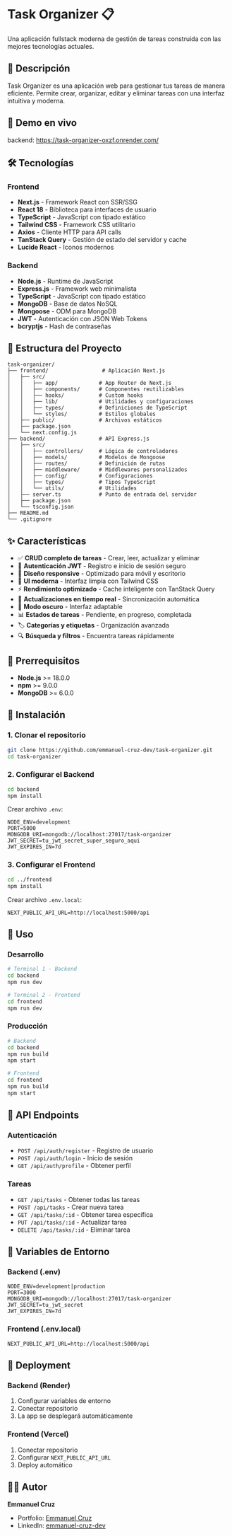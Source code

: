 # Task Organizer 📋

Una aplicación fullstack moderna de gestión de tareas construida con las mejores tecnologías actuales.

## 🚀 Descripción

Task Organizer es una aplicación web para gestionar tus tareas de manera eficiente. Permite crear, organizar, editar y eliminar tareas con una interfaz intuitiva y moderna.

## 🔗 Demo en vivo

backend: https://task-organizer-oxzf.onrender.com/

## 🛠️ Tecnologías

### Frontend

- **Next.js** - Framework React con SSR/SSG
- **React 18** - Biblioteca para interfaces de usuario
- **TypeScript** - JavaScript con tipado estático
- **Tailwind CSS** - Framework CSS utilitario
- **Axios** - Cliente HTTP para API calls
- **TanStack Query** - Gestión de estado del servidor y cache
- **Lucide React** - Iconos modernos

### Backend

- **Node.js** - Runtime de JavaScript
- **Express.js** - Framework web minimalista
- **TypeScript** - JavaScript con tipado estático
- **MongoDB** - Base de datos NoSQL
- **Mongoose** - ODM para MongoDB
- **JWT** - Autenticación con JSON Web Tokens
- **bcryptjs** - Hash de contraseñas

## 📁 Estructura del Proyecto

```
task-organizer/
├── frontend/                 # Aplicación Next.js
│   ├── src/
│   │   ├── app/             # App Router de Next.js
│   │   ├── components/      # Componentes reutilizables
│   │   ├── hooks/           # Custom hooks
│   │   ├── lib/             # Utilidades y configuraciones
│   │   ├── types/           # Definiciones de TypeScript
│   │   └── styles/          # Estilos globales
│   ├── public/              # Archivos estáticos
│   ├── package.json
│   └── next.config.js
├── backend/                 # API Express.js
│   ├── src/
│   │   ├── controllers/     # Lógica de controladores
│   │   ├── models/          # Modelos de Mongoose
│   │   ├── routes/          # Definición de rutas
│   │   ├── middleware/      # Middlewares personalizados
│   │   ├── config/          # Configuraciones
│   │   ├── types/           # Tipos TypeScript
│   │   └── utils/           # Utilidades
│   ├── server.ts            # Punto de entrada del servidor
│   ├── package.json
│   └── tsconfig.json
├── README.md
└── .gitignore
```

## ✨ Características

- ✅ **CRUD completo de tareas** - Crear, leer, actualizar y eliminar
- 🔐 **Autenticación JWT** - Registro e inicio de sesión seguro
- 📱 **Diseño responsive** - Optimizado para móvil y escritorio
- 🎨 **UI moderna** - Interfaz limpia con Tailwind CSS
- ⚡ **Rendimiento optimizado** - Cache inteligente con TanStack Query
- 🔄 **Actualizaciones en tiempo real** - Sincronización automática
- 🌙 **Modo oscuro** - Interfaz adaptable
- 📊 **Estados de tareas** - Pendiente, en progreso, completada
- 🏷️ **Categorías y etiquetas** - Organización avanzada
- 🔍 **Búsqueda y filtros** - Encuentra tareas rápidamente

## 🚦 Prerrequisitos

- **Node.js** >= 18.0.0
- **npm** >= 9.0.0
- **MongoDB** >= 6.0.0

## 🔧 Instalación

### 1. Clonar el repositorio

```bash
git clone https://github.com/emmanuel-cruz-dev/task-organizer.git
cd task-organizer
```

### 2. Configurar el Backend

```bash
cd backend
npm install
```

Crear archivo `.env`:

```env
NODE_ENV=development
PORT=5000
MONGODB_URI=mongodb://localhost:27017/task-organizer
JWT_SECRET=tu_jwt_secret_super_seguro_aqui
JWT_EXPIRES_IN=7d
```

### 3. Configurar el Frontend

```bash
cd ../frontend
npm install
```

Crear archivo `.env.local`:

```env
NEXT_PUBLIC_API_URL=http://localhost:5000/api
```

## 🚀 Uso

### Desarrollo

```bash
# Terminal 1 - Backend
cd backend
npm run dev

# Terminal 2 - Frontend
cd frontend
npm run dev
```

### Producción

```bash
# Backend
cd backend
npm run build
npm start

# Frontend
cd frontend
npm run build
npm start
```

## 📡 API Endpoints

### Autenticación

- `POST /api/auth/register` - Registro de usuario
- `POST /api/auth/login` - Inicio de sesión
- `GET /api/auth/profile` - Obtener perfil

### Tareas

- `GET /api/tasks` - Obtener todas las tareas
- `POST /api/tasks` - Crear nueva tarea
- `GET /api/tasks/:id` - Obtener tarea específica
- `PUT /api/tasks/:id` - Actualizar tarea
- `DELETE /api/tasks/:id` - Eliminar tarea

<!--## 🔍 Testing

```bash
# Backend
cd backend
npm run test

# Frontend
cd frontend
npm run test
``` -->

## 📝 Variables de Entorno

### Backend (.env)

```env
NODE_ENV=development|production
PORT=3000
MONGODB_URI=mongodb://localhost:27017/task-organizer
JWT_SECRET=tu_jwt_secret
JWT_EXPIRES_IN=7d
```

### Frontend (.env.local)

```env
NEXT_PUBLIC_API_URL=http://localhost:5000/api
```

## 🚀 Deployment

### Backend (Render)

1. Configurar variables de entorno
2. Conectar repositorio
3. La app se desplegará automáticamente

### Frontend (Vercel)

1. Conectar repositorio
2. Configurar `NEXT_PUBLIC_API_URL`
3. Deploy automático

<!--## 📄 Licencia

Este proyecto está bajo la Licencia MIT - mira el archivo [LICENSE](LICENSE) para detalles.
-->

## 👨‍💻 Autor

**Emmanuel Cruz**

- Portfolio: [Emmanuel Cruz](https://emmanuel-cruz.netlify.app/)
- LinkedIn: [emmanuel-cruz-dev](https://www.linkedin.com/in/emmanuel-cruz-dev/)
